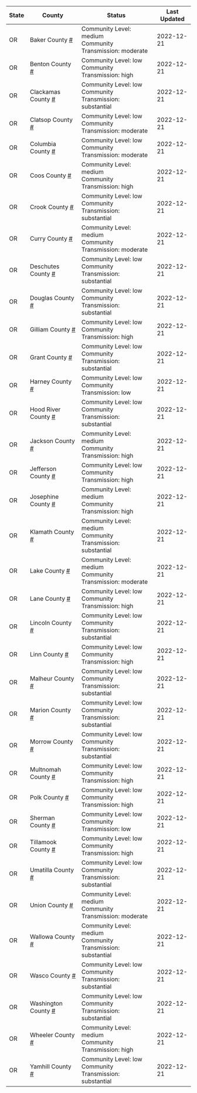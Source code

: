 State | County | Status | Last Updated
--- | --- | --- | --- 
OR | Baker County <a href="#baker_county">#</a> | <a name="baker_county"></a>Community Level: medium<br/>Community Transmission: moderate | 2022-12-21
OR | Benton County <a href="#benton_county">#</a> | <a name="benton_county"></a>Community Level: low<br/>Community Transmission: high | 2022-12-21
OR | Clackamas County <a href="#clackamas_county">#</a> | <a name="clackamas_county"></a>Community Level: low<br/>Community Transmission: substantial | 2022-12-21
OR | Clatsop County <a href="#clatsop_county">#</a> | <a name="clatsop_county"></a>Community Level: low<br/>Community Transmission: moderate | 2022-12-21
OR | Columbia County <a href="#columbia_county">#</a> | <a name="columbia_county"></a>Community Level: low<br/>Community Transmission: moderate | 2022-12-21
OR | Coos County <a href="#coos_county">#</a> | <a name="coos_county"></a>Community Level: medium<br/>Community Transmission: high | 2022-12-21
OR | Crook County <a href="#crook_county">#</a> | <a name="crook_county"></a>Community Level: low<br/>Community Transmission: substantial | 2022-12-21
OR | Curry County <a href="#curry_county">#</a> | <a name="curry_county"></a>Community Level: medium<br/>Community Transmission: moderate | 2022-12-21
OR | Deschutes County <a href="#deschutes_county">#</a> | <a name="deschutes_county"></a>Community Level: low<br/>Community Transmission: substantial | 2022-12-21
OR | Douglas County <a href="#douglas_county">#</a> | <a name="douglas_county"></a>Community Level: low<br/>Community Transmission: substantial | 2022-12-21
OR | Gilliam County <a href="#gilliam_county">#</a> | <a name="gilliam_county"></a>Community Level: low<br/>Community Transmission: high | 2022-12-21
OR | Grant County <a href="#grant_county">#</a> | <a name="grant_county"></a>Community Level: low<br/>Community Transmission: substantial | 2022-12-21
OR | Harney County <a href="#harney_county">#</a> | <a name="harney_county"></a>Community Level: low<br/>Community Transmission: low | 2022-12-21
OR | Hood River County <a href="#hood_river_county">#</a> | <a name="hood_river_county"></a>Community Level: low<br/>Community Transmission: substantial | 2022-12-21
OR | Jackson County <a href="#jackson_county">#</a> | <a name="jackson_county"></a>Community Level: medium<br/>Community Transmission: high | 2022-12-21
OR | Jefferson County <a href="#jefferson_county">#</a> | <a name="jefferson_county"></a>Community Level: low<br/>Community Transmission: high | 2022-12-21
OR | Josephine County <a href="#josephine_county">#</a> | <a name="josephine_county"></a>Community Level: medium<br/>Community Transmission: high | 2022-12-21
OR | Klamath County <a href="#klamath_county">#</a> | <a name="klamath_county"></a>Community Level: medium<br/>Community Transmission: substantial | 2022-12-21
OR | Lake County <a href="#lake_county">#</a> | <a name="lake_county"></a>Community Level: medium<br/>Community Transmission: moderate | 2022-12-21
OR | Lane County <a href="#lane_county">#</a> | <a name="lane_county"></a>Community Level: low<br/>Community Transmission: high | 2022-12-21
OR | Lincoln County <a href="#lincoln_county">#</a> | <a name="lincoln_county"></a>Community Level: low<br/>Community Transmission: substantial | 2022-12-21
OR | Linn County <a href="#linn_county">#</a> | <a name="linn_county"></a>Community Level: low<br/>Community Transmission: high | 2022-12-21
OR | Malheur County <a href="#malheur_county">#</a> | <a name="malheur_county"></a>Community Level: low<br/>Community Transmission: substantial | 2022-12-21
OR | Marion County <a href="#marion_county">#</a> | <a name="marion_county"></a>Community Level: low<br/>Community Transmission: substantial | 2022-12-21
OR | Morrow County <a href="#morrow_county">#</a> | <a name="morrow_county"></a>Community Level: low<br/>Community Transmission: substantial | 2022-12-21
OR | Multnomah County <a href="#multnomah_county">#</a> | <a name="multnomah_county"></a>Community Level: low<br/>Community Transmission: high | 2022-12-21
OR | Polk County <a href="#polk_county">#</a> | <a name="polk_county"></a>Community Level: low<br/>Community Transmission: high | 2022-12-21
OR | Sherman County <a href="#sherman_county">#</a> | <a name="sherman_county"></a>Community Level: low<br/>Community Transmission: low | 2022-12-21
OR | Tillamook County <a href="#tillamook_county">#</a> | <a name="tillamook_county"></a>Community Level: low<br/>Community Transmission: high | 2022-12-21
OR | Umatilla County <a href="#umatilla_county">#</a> | <a name="umatilla_county"></a>Community Level: low<br/>Community Transmission: substantial | 2022-12-21
OR | Union County <a href="#union_county">#</a> | <a name="union_county"></a>Community Level: medium<br/>Community Transmission: moderate | 2022-12-21
OR | Wallowa County <a href="#wallowa_county">#</a> | <a name="wallowa_county"></a>Community Level: medium<br/>Community Transmission: substantial | 2022-12-21
OR | Wasco County <a href="#wasco_county">#</a> | <a name="wasco_county"></a>Community Level: low<br/>Community Transmission: substantial | 2022-12-21
OR | Washington County <a href="#washington_county">#</a> | <a name="washington_county"></a>Community Level: low<br/>Community Transmission: substantial | 2022-12-21
OR | Wheeler County <a href="#wheeler_county">#</a> | <a name="wheeler_county"></a>Community Level: medium<br/>Community Transmission: high | 2022-12-21
OR | Yamhill County <a href="#yamhill_county">#</a> | <a name="yamhill_county"></a>Community Level: low<br/>Community Transmission: substantial | 2022-12-21

